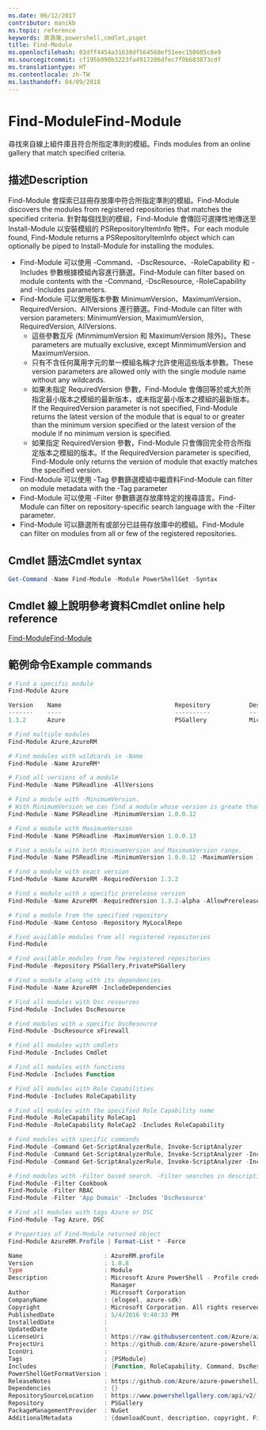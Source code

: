 ```yaml
---
ms.date: 06/12/2017
contributor: manikb
ms.topic: reference
keywords: 資源庫,powershell,cmdlet,psget
title: Find-Module
ms.openlocfilehash: 03dff4454a31638df564568ef51eec158685c8e9
ms.sourcegitcommit: cf195b090b3223fa4917206dfec7f0b603873cdf
ms.translationtype: HT
ms.contentlocale: zh-TW
ms.lasthandoff: 04/09/2018
---
```

# <a name="find-module"></a><span data-ttu-id="696d5-103">Find-Module</span><span class="sxs-lookup"><span data-stu-id="696d5-103">Find-Module</span></span>
<span data-ttu-id="696d5-104">尋找來自線上組件庫且符合所指定準則的模組。</span><span class="sxs-lookup"><span data-stu-id="696d5-104">Finds modules from an online gallery that match specified criteria.</span></span>

## <a name="description"></a><span data-ttu-id="696d5-105">描述</span><span class="sxs-lookup"><span data-stu-id="696d5-105">Description</span></span>
<span data-ttu-id="696d5-106">Find-Module 會探索已註冊存放庫中符合所指定準則的模組。</span><span class="sxs-lookup"><span data-stu-id="696d5-106">Find-Module discovers the modules from registered repositories that matches the specified criteria.</span></span>
<span data-ttu-id="696d5-107">針對每個找到的模組，Find-Module 會傳回可選擇性地傳送至 Install-Module 以安裝模組的 PSRepositoryItemInfo 物件。</span><span class="sxs-lookup"><span data-stu-id="696d5-107">For each module found, Find-Module returns a PSRepositoryItemInfo object which can optionally be piped to Install-Module for installing the modules.</span></span>

- <span data-ttu-id="696d5-108">Find-Module 可以使用 -Command、-DscResource、-RoleCapability 和 -Includes 參數根據模組內容進行篩選。</span><span class="sxs-lookup"><span data-stu-id="696d5-108">Find-Module can filter based on module contents with the -Command, -DscResource, -RoleCapability and -Includes parameters.</span></span>
- <span data-ttu-id="696d5-109">Find-Module 可以使用版本參數 MinimumVersion、MaximumVersion、RequiredVersion、AllVersions 進行篩選。</span><span class="sxs-lookup"><span data-stu-id="696d5-109">Find-Module can filter with version parameters: MinimumVersion, MaximumVersion, RequiredVersion, AllVersions.</span></span>
  - <span data-ttu-id="696d5-110">這些參數互斥 (MinmimumVersion 和 MaximumVersion 除外)。</span><span class="sxs-lookup"><span data-stu-id="696d5-110">These parameters are mutually exclusive, except MinmimumVersion and MaximumVersion.</span></span>
  - <span data-ttu-id="696d5-111">只有不含任何萬用字元的單一模組名稱才允許使用這些版本參數。</span><span class="sxs-lookup"><span data-stu-id="696d5-111">These version parameters are allowed only with the single module name without any wildcards.</span></span>
  - <span data-ttu-id="696d5-112">如果未指定 RequiredVersion 參數，Find-Module 會傳回等於或大於所指定最小版本之模組的最新版本，或未指定最小版本之模組的最新版本。</span><span class="sxs-lookup"><span data-stu-id="696d5-112">If the RequiredVersion parameter is not specified, Find-Module returns the latest version of the module that is equal to or greater than the minimum version specified or the latest version of the module if no minimum version is specified.</span></span>
  - <span data-ttu-id="696d5-113">如果指定 RequiredVersion 參數，Find-Module 只會傳回完全符合所指定版本之模組的版本。</span><span class="sxs-lookup"><span data-stu-id="696d5-113">If the RequiredVersion parameter is specified, Find-Module only returns the version of module that exactly matches the specified version.</span></span>
- <span data-ttu-id="696d5-114">Find-Module 可以使用 -Tag 參數篩選模組中繼資料</span><span class="sxs-lookup"><span data-stu-id="696d5-114">Find-Module can filter on module metadata with the -Tag parameter</span></span>
- <span data-ttu-id="696d5-115">Find-Module 可以使用 -Filter 參數篩選存放庫特定的搜尋語言。</span><span class="sxs-lookup"><span data-stu-id="696d5-115">Find-Module can filter on repository-specific search language with the -Filter parameter.</span></span>
- <span data-ttu-id="696d5-116">Find-Module 可以篩選所有或部分已註冊存放庫中的模組。</span><span class="sxs-lookup"><span data-stu-id="696d5-116">Find-Module can filter on modules from all or few of the registered repositories.</span></span>

## <a name="cmdlet-syntax"></a><span data-ttu-id="696d5-117">Cmdlet 語法</span><span class="sxs-lookup"><span data-stu-id="696d5-117">Cmdlet syntax</span></span>
```powershell
Get-Command -Name Find-Module -Module PowerShellGet -Syntax
```

## <a name="cmdlet-online-help-reference"></a><span data-ttu-id="696d5-118">Cmdlet 線上說明參考資料</span><span class="sxs-lookup"><span data-stu-id="696d5-118">Cmdlet online help reference</span></span>

[<span data-ttu-id="696d5-119">Find-Module</span><span class="sxs-lookup"><span data-stu-id="696d5-119">Find-Module</span></span>](http://go.microsoft.com/fwlink/?LinkID=398574)

## <a name="example-commands"></a><span data-ttu-id="696d5-120">範例命令</span><span class="sxs-lookup"><span data-stu-id="696d5-120">Example commands</span></span>
```powershell
# Find a specific module
Find-Module Azure

Version    Name                                Repository           Description
-------    ----                                ----------           -----------
1.3.2      Azure                               PSGallery            Microsoft Azure PowerShell - Service Management

# Find multiple modules
Find-Module Azure,AzureRM

# Find modules with wildcards in -Name
Find-Module -Name AzureRM*

# Find all versions of a module
Find-Module -Name PSReadline -AllVersions

# Find a module with -MinimumVersion.
# With MinimumVersion we can find a module whose version is greate than or equal to the specified MinimumVersion value.
Find-Module -Name PSReadline -MinimumVersion 1.0.0.12

# Find a module with MaximumVersion
Find-Module -Name PSReadline -MaximumVersion 1.0.0.13

# Find a module with both MinimumVersion and MaximumVersion range.
Find-Module -Name PSReadline -MinimumVersion 1.0.0.12 -MaximumVersion 1.0.0.13

# Find a module with exact version
Find-Module -Name AzureRM -RequiredVersion 1.3.2

# Find a module with a specific prerelease version
Find-Module -Name AzureRM -RequiredVersion 1.3.2-alpha -AllowPrerelease

# Find a module from the specified repository
Find-Module -Name Contoso -Repository MyLocalRepo

# Find available modules from all registered repositories
Find-Module

# Find available modules from few registered repositories
Find-Module -Repository PSGallery,PrivatePSGallery

# Find a module along with its dependencies
Find-Module -Name AzureRM -IncludeDependencies

# Find all modules with Dsc resources
Find-Module -Includes DscResource

# Find modules with a specific DscResource
Find-Module -DscResource xFirewall

# Find all modules with cmdlets
Find-Module -Includes Cmdlet

# Find all modules with functions
Find-Module -Includes Function

# Find all modules with Role Capabilities
Find-Module -Includes RoleCapability

# Find all modules with the specified Role Capability name
Find-Module -RoleCapability RoleCap1
Find-Module -RoleCapability RoleCap2 -Includes RoleCapability

# Find modules with specific commands
Find-Module -Command Get-ScriptAnalyzerRule, Invoke-ScriptAnalyzer
Find-Module -Command Get-ScriptAnalyzerRule, Invoke-ScriptAnalyzer -Includes Cmdlet
Find-Module -Command Get-ScriptAnalyzerRule, Invoke-ScriptAnalyzer -Includes Function

# Find modules with -Filter based search. -Filter searches in description and names
Find-Module -Filter Cookbook
Find-Module -Filter RBAC
Find-Module -Filter 'App Domain' -Includes 'DscResource'

# Find all modules with tags Azure or DSC
Find-Module -Tag Azure, DSC

# Properties of Find-Module returned object
Find-Module AzureRM.Profile | Format-List * -Force

Name                       : AzureRM.profile
Version                    : 1.0.8
Type                       : Module
Description                : Microsoft Azure PowerShell - Profile credential management cmdlets for Azure Resource
                             Manager
Author                     : Microsoft Corporation
CompanyName                : {elogeel, azure-sdk}
Copyright                  : Microsoft Corporation. All rights reserved.
PublishedDate              : 5/4/2016 9:40:33 PM
InstalledDate              :
UpdatedDate                :
LicenseUri                 : https://raw.githubusercontent.com/Azure/azure-powershell/dev/LICENSE.txt
ProjectUri                 : https://github.com/Azure/azure-powershell
IconUri                    :
Tags                       : {PSModule}
Includes                   : {Function, RoleCapability, Command, DscResource...}
PowerShellGetFormatVersion :
ReleaseNotes               : https://github.com/Azure/azure-powershell/blob/dev/ChangeLog.md
Dependencies               : {}
RepositorySourceLocation   : https://www.powershellgallery.com/api/v2/
Repository                 : PSGallery
PackageManagementProvider  : NuGet
AdditionalMetadata         : {downloadCount, description, copyright, FileList...}

```